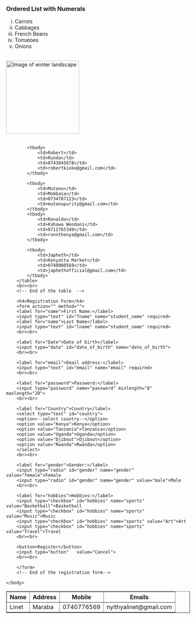 <!DOCTYPE html>
<html>
    <head>
        <title>This is my first PLP Webpage</title>
    </head>
    <body>
        <!-- This is the beginning of the ordered list -->
        <h3>Ordered List with Numerals</h3>
        <ol type="i">
            <li>Carrots</li>
            <li>Cabbages</li>
            <li>French Beans</li>
            <li>Tomatoes</li>
            <li>Onions</li>
        </ol>
        <br>
        <!-- This is the end of ordered list -->
        <img src="winter.jpeg" alt="Image of winter landscape" width="200" height="200">
        <br><br>
        <!-- image has alredy been inserted -->
        <table border="1">
            <thead>
                <tr>
                    <th>Name</th>
                    <th>Address</th>
                    <th>Mobile</th>
                    <th>Emails</th>
                </tr>
            </thead>
            <tbody>
                <td>Linet</td>
                <td>Maraba</td>
                <td>0740776569</td>
                <td>nyithyalinet@gmail.com</td>
            </tbody>

            <tbody>
                <td>Robert</td>
                <td>Runda</td>
                <td>0743845678</td>
                <td>robertkioko@gmail.com</td>
            </tbody>

            <tbody>
                <td>Mutanu</td>
                <td>Mombasa</td>
                <td>0734787123</td>
                <td>mutanupurity@gmail.com</td>
            </tbody>
            <tbody>
                <td>Ronaldo</td>
                <td>Kahawa Wendani</td>
                <td>0712765349</td>
                <td>ronnthenya@gmail.com</td>
            </tbody>

            <tbody>
                <td>Japheth</td>
                <td>Kenyatta Market</td>
                <td>0740000569</td>
                <td>japhethofficial@gmail.com</td>
            </tbody>
        </table>
        <br><br>
        <!-- End of the table  -->

        <h4>Registration Form</h4>
        <form action="" method="">
        <label for="name">First Name:</label>
        <input type="text" id="fname" name="student_name" required>
        <label for="name">Last Name</label>
        <input type="text" id="lname" name="student_name" required>
        <br><br>

        <label for="Date">Date of birth</label>
        <input type="date" id="date_of_birth" name="date_of_birth">
        <br><br>

        <label for="email">Email address:</label>
        <input type="text" id="email" name="email" required>
        <br><br>

        <label for="password">Password:</label>
        <input type="password" name="password" minlength="8" maxlength="20">
        <br><br>

        <label for="Country">Country</label>
        <select type="text" id="country">
        <option>--select country--</option>
        <option value="Kenya">Kenya</option>
        <option value="Tanzania">Tanzania</option>
        <option value="Uganda">Uganda</option>
        <option value="Djibout">Djibout</option>
        <option value="Rwanda">Rwanda</option>
        </select>
        <br><br>

        <label for="gender">Gender:</label>
        <input type="radio" id="gender" name="gender" value="female">Female
        <input type="radio" id="gender" name="gender" value="male">Male
        <br><br>

        <label for="hobbies">Hobbies:</label>
        <input type="checkbox" id="hobbies" name="sports" value="Basketball">Basketball
        <input type="checkbox" id="hobbies" name="sports" value="Music">Music
        <input type="checkbox" id="hobbies" name="sports" value="Art">Art
        <input type="checkbox" id="hobbies" name="sports" value="Travel">Travel
        <br><br>

        <button>Register</button>
        <input type="button"   value="Cancel">
        <br><br>

        </form>
        <!-- End of the registration form-->

    </body>
</html>
